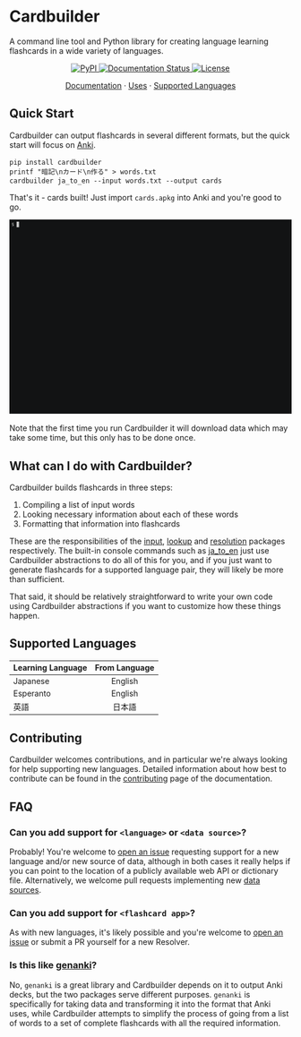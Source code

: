 
# Cardbuilder
A command line tool and Python library for creating language learning flashcards in a wide variety of languages.

<p align="center">
    <a href="https://pypi.org/project/cardbuilder/">
        <img alt="PyPI" src="https://img.shields.io/pypi/v/cardbuilder">
    </a>
    <a href='https://cardbuilder.readthedocs.io/en/latest/?badge=latest'>
        <img src='https://readthedocs.org/projects/cardbuilder/badge/?version=latest' alt='Documentation Status' />
    </a>
    <a href="https://github.com/Mindful/cardbuilder/blob/main/LICENSE.txt">
        <img alt="License" src="https://img.shields.io/badge/license-MIT-green">
    </a>
    <br/>
</p>

<p align="center">
  <a href="http://cardbuilder.readthedocs.io/en/">Documentation</a>
  ·
  <a href="what-can-cardbuilder-do">Uses</a>
  ·
  <a href="#supported-langauges">Supported Languages</a>
</p>

## Quick Start

Cardbuilder can output flashcards in several different formats, but the quick start will focus on [Anki](https://apps.ankiweb.net/).

```
pip install cardbuilder
printf "暗記\nカード\n作る" > words.txt
cardbuilder ja_to_en --input words.txt --output cards
```

That's it - cards built! Just import `cards.apkg` into Anki and you're good to go.

![](docs/demo/demo.gif)


Note that the first time you run Cardbuilder it will download data which may take some time, but this only has to be done once.

## What can I do with Cardbuilder?

Cardbuilder builds flashcards in three steps:
1. Compiling a list of input words
2. Looking necessary information about each of these words
3. Formatting that information into flashcards

These are the responsibilities of the [input](https://cardbuilder.readthedocs.io/en/latest/input/input.html), [lookup](https://cardbuilder.readthedocs.io/en/latest/lookup/lookup.html) and [resolution](https://cardbuilder.readthedocs.io/en/latest/resolution/resolution.html) packages respectively. The built-in console commands such as [ja_to_en](https://github.com/Mindful/cardbuilder/blob/main/cardbuilder/scripts/ja_to_en.py) just use Cardbuilder abstractions to do all of this for you, and if you just want to generate flashcards for a supported language pair, they will likely be more than sufficient. 

That said, it should be relatively straightforward to write your own code using Cardbuilder abstractions if you want to customize how these things happen. 

## Supported Languages 

| Learning Language | From Language | 
|----------|:-------------:|
| Japanese |  English 
| Esperanto | English   
| 英語 | 日本語


## Contributing

Cardbuilder welcomes contributions, and in particular we're always looking for help supporting new languages. Detailed information about how best to contribute can be found in the [contributing](https://cardbuilder.readthedocs.io/en/latest/contributing/contributing.html) page of the documentation.


## FAQ

### Can you add support for `<language>` or `<data source>`? 

Probably! You're welcome to [open an issue](https://github.com/Mindful/cardbuilder/issues/new) requesting support for a new language and/or new source of data, although in both cases it really helps if you can point to the location of a publicly available web API or dictionary file. Alternatively, we welcome pull requests implementing new [data sources](https://cardbuilder.readthedocs.io/en/latest/contributing/contrib_data_source.html).

### Can you add support for `<flashcard app>`?

As with new languages, it's likely possible and you're welcome to [open an issue](https://github.com/Mindful/cardbuilder/issues/new) or submit a PR yourself for a new Resolver.

### Is this like [genanki](https://github.com/kerrickstaley/genanki)?

No, `genanki` is a great library and Cardbuilder depends on it to output Anki decks, but the two packages serve different purposes. `genanki` is specifically for taking data and transforming it into the format that Anki uses, while Cardbuilder attempts to simplify the process of going from a list of words to a set of complete flashcards with all the required information. 

